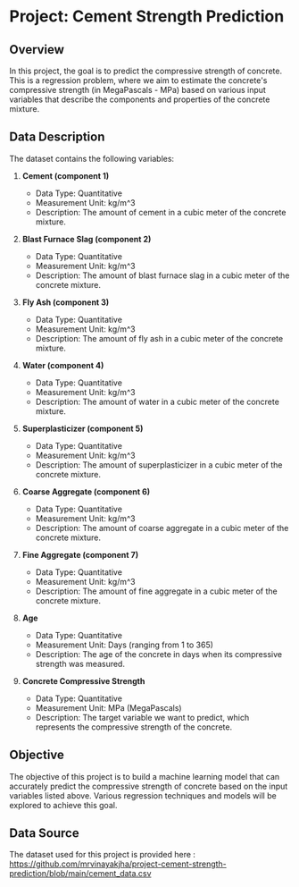 # Project: Cement Strength Prediction

## Overview

In this project, the goal is to predict the compressive strength of concrete. This is a regression problem, where we aim to estimate the concrete's compressive strength (in MegaPascals - MPa) based on various input variables that describe the components and properties of the concrete mixture.

## Data Description

The dataset contains the following variables:

1. **Cement (component 1)**
   - Data Type: Quantitative
   - Measurement Unit: kg/m^3
   - Description: The amount of cement in a cubic meter of the concrete mixture.

2. **Blast Furnace Slag (component 2)**
   - Data Type: Quantitative
   - Measurement Unit: kg/m^3
   - Description: The amount of blast furnace slag in a cubic meter of the concrete mixture.

3. **Fly Ash (component 3)**
   - Data Type: Quantitative
   - Measurement Unit: kg/m^3
   - Description: The amount of fly ash in a cubic meter of the concrete mixture.

4. **Water (component 4)**
   - Data Type: Quantitative
   - Measurement Unit: kg/m^3
   - Description: The amount of water in a cubic meter of the concrete mixture.

5. **Superplasticizer (component 5)**
   - Data Type: Quantitative
   - Measurement Unit: kg/m^3
   - Description: The amount of superplasticizer in a cubic meter of the concrete mixture.

6. **Coarse Aggregate (component 6)**
   - Data Type: Quantitative
   - Measurement Unit: kg/m^3
   - Description: The amount of coarse aggregate in a cubic meter of the concrete mixture.

7. **Fine Aggregate (component 7)**
   - Data Type: Quantitative
   - Measurement Unit: kg/m^3
   - Description: The amount of fine aggregate in a cubic meter of the concrete mixture.

8. **Age**
   - Data Type: Quantitative
   - Measurement Unit: Days (ranging from 1 to 365)
   - Description: The age of the concrete in days when its compressive strength was measured.

9. **Concrete Compressive Strength**
   - Data Type: Quantitative
   - Measurement Unit: MPa (MegaPascals)
   - Description: The target variable we want to predict, which represents the compressive strength of the concrete.

## Objective

The objective of this project is to build a machine learning model that can accurately predict the compressive strength of concrete based on the input variables listed above. Various regression techniques and models will be explored to achieve this goal.

## Data Source

The dataset used for this project is provided here : https://github.com/mrvinayakjha/project-cement-strength-prediction/blob/main/cement_data.csv
